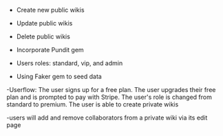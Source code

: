 

- Create new public wikis
- Update public wikis
- Delete public wikis

- Incorporate Pundit gem
- Users roles: standard, vip, and admin

- Using Faker gem to seed data

-Userflow:
The user signs up for a free plan.
The user upgrades their free plan and is prompted to pay with Stripe.
The user's role is changed from standard to premium.
The user is able to create private wikis

-users will add and remove collaborators from a private wiki via its edit page
